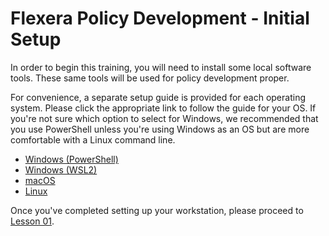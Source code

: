 # Flexera Policy Development - Initial Setup

In order to begin this training, you will need to install some local software tools. These same tools will be used for policy development proper.

For convenience, a separate setup guide is provided for each operating system. Please click the appropriate link to follow the guide for your OS. If you're not sure which option to select for Windows, we recommended that you use PowerShell unless you're using Windows as an OS but are more comfortable with a Linux command line.

* [Windows (PowerShell)](https://github.com/flexera-public/policy_engine_training/blob/main/00_setup/windows_powershell/README.md)
* [Windows (WSL2)](https://github.com/flexera-public/policy_engine_training/blob/main/00_setup/windows_wsl2/README.md)
* [macOS](https://github.com/flexera-public/policy_engine_training/blob/main/00_setup/macos/README.md)
* [Linux](https://github.com/flexera-public/policy_engine_training/blob/main/00_setup/linux/README.md)

Once you've completed setting up your workstation, please proceed to [Lesson 01](https://github.com/flexera-public/policy_engine_training/blob/main/01_introduction/README.md).
